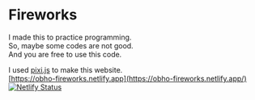 # Fireworks

I made this to practice programming.  
So, maybe some codes are not good.  
And you are free to use this code.  

I used [pixi.js](https://pixijs.com/) to make this website.  
[https://obho-fireworks.netlify.app](https://obho-fireworks.netlify.app/)
[![Netlify Status](https://api.netlify.com/api/v1/badges/ba7f757b-0c0f-4b32-8739-f5f9859b8ee2/deploy-status)](https://app.netlify.com/sites/obho-fireworks/deploys)